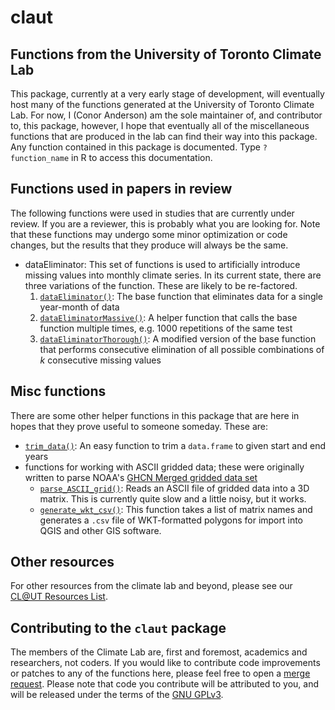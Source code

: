 claut
================

Functions from the University of Toronto Climate Lab
----------------------------------------------------

This package, currently at a very early stage of development, will eventually host many of the functions generated at the University of Toronto Climate Lab. For now, I (Conor Anderson) am the sole maintainer of, and contributor to, this package, however, I hope that eventually all of the miscellaneous functions that are produced in the lab can find their way into this package. Any function contained in this package is documented. Type `?function_name` in R to access this documentation.

Functions used in papers in review
----------------------------------

The following functions were used in studies that are currently under review. If you are a reviewer, this is probably what you are looking for. Note that these functions may undergo some minor optimization or code changes, but the results that they produce will always be the same.

-   dataEliminator: This set of functions is used to artificially introduce missing values into monthly climate series. In its current state, there are three variations of the function. These are likely to be re-factored.
    1.  [`dataEliminator()`](https://gitlab.com/ConorIA/claut/blob/master/R/dataEliminator.R): The base function that eliminates data for a single year-month of data
    2.  [`dataEliminatorMassive()`](https://gitlab.com/ConorIA/claut/blob/master/R/dataEliminatorMassive.R): A helper function that calls the base function multiple times, e.g. 1000 repetitions of the same test
    3.  [`dataEliminatorThorough()`](https://gitlab.com/ConorIA/claut/blob/master/R/dataEliminatorThorough.R): A modified version of the base function that performs consecutive elimination of all possible combinations of *k* consecutive missing values

Misc functions
--------------

There are some other helper functions in this package that are here in hopes that they prove useful to someone someday. These are:

-   [`trim_data()`](https://gitlab.com/ConorIA/claut/blob/master/R/trimData.R): An easy function to trim a `data.frame` to given start and end years
-   functions for working with ASCII gridded data; these were originally written to parse NOAA's [GHCN Merged gridded data set](https://www.ncdc.noaa.gov/temp-and-precip/ghcn-gridded-products/)
    -   [`parse_ASCII_grid()`](https://gitlab.com/ConorIA/claut/blob/master/R/parse_ASCII_grid.R): Reads an ASCII file of gridded data into a 3D matrix. This is currently quite slow and a little noisy, but it works.
    -   [`generate_wkt_csv()`](https://gitlab.com/ConorIA/claut/blob/master/R/generate_wkt_csv.R): This function takes a list of matrix names and generates a `.csv` file of WKT-formatted polygons for import into QGIS and other GIS software.

Other resources
---------------

For other resources from the climate lab and beyond, please see our [CL@UT Resources List](https://gitlab.com/ConorIA/claut-resources).

Contributing to the `claut` package
-----------------------------------

The members of the Climate Lab are, first and foremost, academics and researchers, not coders. If you would like to contribute code improvements or patches to any of the functions here, please feel free to open a [merge request](https://gitlab.com/ConorIA/claut/merge_requests). Please note that code you contribute will be attributed to you, and will be released under the terms of the [GNU GPLv3](https://gitlab.com/ConorIA/claut/blob/master/LICENSE.md).
